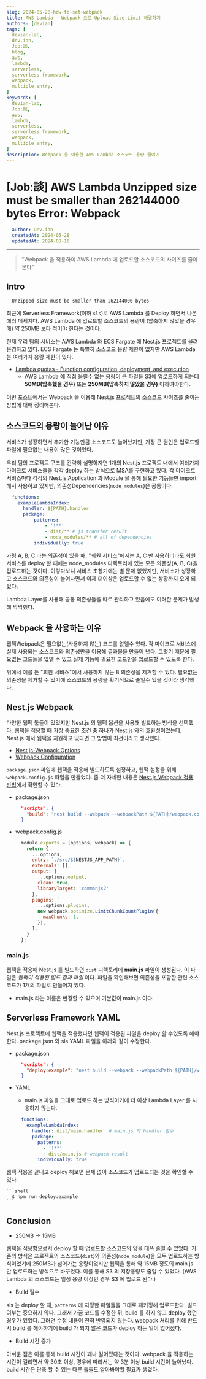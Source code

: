 ```yaml
---
slug: 2024-05-28-how-to-set-webpack
title: AWS Lambda - Webpack 으로 Upload Size Limit 해결하기
authors: [devian]
tags: [
  devian-lab, 
  dev.ian,
  Jobː談,
  blog,
  aws,
  lambda,
  serverless,
  serverless framework,
  webpack,
  multiple entry,
]
keywords: [
  devian-lab,
  Jobː談,
  aws,
  lambda,
  serverless,
  serverless framework,
  webpack,
  multiple entry,
]
description: Webpack 을 이용한 AWS Lambda 소스코드 용량 줄이기
---
```


<!--title -->
# [Jobː談] AWS Lambda Unzipped size must be smaller than 262144000 bytes Error: Webpack
<!--//title -->

<!-- 
```json
{
  "author": "Dev.ian",
  "createdAt": "2024-05-28",
  "updatedAt": "2024-08-16"
}
``` 
-->

```yaml
  author: Dev.ian
  createdAt: 2024-05-28
  updatedAt: 2024-08-16
```

---

> "Webpack 을 적용하여 AWS Lambda 에 업로드할 소스코드의 사이즈를 줄여본다"

## Intro

  ```shell
    Unzipped size must be smaller than 262144000 bytes
  ```

  최근에 Serverless Framework(이하 `sls`)로 AWS Lambda 를 Deploy 하면서 나온 에러 메세지다. AWS Lambda 에 업로드할 소스코드의 용량이 (압축하지 않았을 경우에) 약 250MB 보다 적어야 한다는 것이다.

  현재 우리 팀의 서비스는 AWS Lambda 와 ECS Fargate 에 Nest.js 프로젝트를 올려 운영하고 있다. ECS Fargate 는 특별히 소스코드 용량 제한이 없지만 AWS Lambda 는 여러가지 용량 제한이 있다. 

  - [Lambda quotas - Function configuration, deployment, and execution](https://docs.aws.amazon.com/lambda/latest/dg/gettingstarted-limits.html#function-configuration-deployment-and-execution)
    + AWS Lambda 에 직접 올릴수 없는 용량이 큰 파일을 S3에 업로드하게 되는데 **50MB(압축했을 경우)** 또는 **250MB(압축하지 않았을 경우)** 이하여야한다. 

  이번 포스트에서는 Webpack 을 이용해 Nest.js 프로젝트의 소스코드 사이즈를 줄이는 방법에 대해 정리해본다.



## 소스코드의 용량이 늘어난 이유

  서비스가 성장하면서 추가한 기능만큼 소스코드도 늘어났지만, 가장 큰 원인은 업로드할 파일에 필요없는 내용이 많은 것이었다. 

  우리 팀의 프로젝트 구조를 간략히 설명하자면 1개의 Nest.js 프로젝트 내에서 여러가지 마이크로 서비스들을 각각 deploy 하는 방식으로 MSA를 구현하고 있다. 각 마이크로 서비스마다 각각의 Nest.js Application 과 Module 을 통해 필요한 기능들만 import 해서 사용하고 있지만, 의존성Dependencies(`node_modules`)은 공통이다. 

  ```yaml
    functions: 
      exampleLambdaIndex:
        handler: ${PATH}.handler
        package:
            patterns: 
                - '!**'
                - dist/** # js transfer result
                - node_modules/** # all of dependencies
            individually: true
  ```

  가령 A, B, C 라는 의존성이 있을 때, "회원 서비스"에서는 A, C 만 사용하더라도 회원 서비스를 deploy 할 때에는 node_modules 디렉토리에 있는 모든 의존성(A, B, C)을 업로드하는 것이다. 이렇다보니 서비스 초창기에는 별 문제 없었지만, 서비스가 성장하고 소스코드와 의존성이 늘어나면서 이제 더이상은 업로드할 수 없는 상황까지 오게 되었다.

  Lambda Layer를 사용해 공통 의존성들을 따로 관리하고 있음에도 이러한 문제가 발생해 막막했다.



## Webpack 을 사용하는 이유

  웹팩Webpack은 필요없는(사용하지 않는) 코드를 없앨수 있다. 각 마이크로 서비스에 실제 사용되는 소스코드와 의존성만을 이용해 결과물을 만들어 낸다. 그렇기 때문에 필요없는 코드들을 없앨 수 있고 실제 기능에 필요한 코드만을 업로드할 수 있도록 한다.

  위에서 예를 든 "회원 서비스"에서 사용하지 않는 B 의존성을 제거할 수 있다. 필요없는 의존성을 제거할 수 있기에 소스코드의 용량을 획기적으로 줄일수 있을 것이라 생각했다.



## Nest.js Webpack

  다양한 웹팩 툴들이 있었지만 Nest.js 의 웹팩 옵션을 사용해 빌드하는 방식을 선택했다. 웹팩을 적용할 때 가장 중요한 조건 중 하나가 Nest.js 와의 호환성이었는데, Nest.js 에서 웹팩을 지원하고 있다면 그 방법이 최선이라고 생각했다.  

  - [Nest.js-Webpack Options](https://docs.nestjs.com/cli/monorepo#webpack-options)
  - [Webpack Configuration](https://webpack.js.org/configuration/)

  `package.json` 파일에 웹팩을 적용해 빌드하도록 설정하고, 웹팩 설정을 위해 `webpack.config.js` 파일을 만들었다. 좀 더 자세한 내용은 [Nest.js Webpack 적용 방법](../../../docs/aws/serverless-framework/how-to-set-webpack-multiple-entry)에서 확인할 수 있다.

  - package.json

    ```json
      "scripts": {
        "build": "nest build --webpack --webpackPath ${PATH}/webpack.config.js"
      }
    ```

  - webpack.config.js

    ```javascript
      module.exports = (options, webpack) => {
        return {
          ...options,
          entry: `./src/${NESTJS_APP_PATH}`,
          externals: [],
          output: {
            ...options.output,
            clean: true,
            libraryTarget: 'commonjs2'
          },
          plugins: [
            ...options.plugins,
            new webpack.optimize.LimitChunkCountPlugin({
              maxChunks: 1,
            }),
          ],
        }
      };
    ```

### main.js

  웹팩을 적용해 Nest.js 를 빌드하면 `dist` 디렉토리에 **main.js** 파일이 생성된다. 이 파일은 _웹팩이 적용된 빌드 결과 파일_ 이다. 파일을 확인해보면 의존성을 포함한 관련 소스코드가 1개의 파일로 만들어져 있다. 

  - main.js 라는 이름은 변경할 수 있으며 기본값이 main.js 이다.


## Serverless Framework YAML

  Nest.js 프로젝트에 웹팩을 적용했다면 웹팩이 적용된 파일을 deploy 할 수있도록 해야한다. package.json 와 sls YAML 파일을 아래와 같이 수정한다.

  - package.json

    ```json
      "scripts": {
        "deploy:example": "nest build --webpack --webpackPath ${PATH}/webpack.config.js && sls deploy -c ./${YAML_PATH}/serverless.yaml"
      }
    ```

  - YAML
    + main.js 파일을 그대로 업로드 하는 방식이기에 더 이상 Lambda Layer 를 사용하지 않는다.

    ```yaml
      functions: 
        exampleLambdaIndex:
          handler: dist/main.handler  # main.js 의 handler 함수
          package:
            patterns: 
              - '!**'
              - dist/main.js # webpack result
            individually: true
    ```


  웹팩 적용을 끝내고 deploy 해보면 문제 없이 소스코드가 업로드되는 것을 확인할 수 있다.
  
    ```shell
      $ npm run deploy:example
    ```



## Conclusion

  - 250MB -> 15MB

  웹팩을 적용함으로서 deploy 할 때 업로드할 소스코드의 양을 대폭 줄일 수 있었다. 기존의 방식은 프로젝트의 소스코드(`dist`)와 의존성(`node_module`)을 모두 업로드하는 방식이었기에 250MB가 넘어가는 용량이었지만 웹팩을 통해 약 15MB 정도의 main.js 만 업로드하는 방식으로 바꾸었다. 이를 통해 S3 의 저장용량도 줄일 수 있었다. (AWS Lambda 의 소스코드는 일정 용량 이상인 경우 S3 에 업로드 된다.)

  - Build 필수

  sls 는 deploy 할 때, `patterns` 에 지정한 파일들을 그대로 패키징해 업로드한다. 빌드여부는 중요하지 않다. 그래서 가끔 코드를 수정한 뒤, build 를 하지 않고 deploy 했던 경우가 있었다. 그러면 수정 내용이 전혀 반영되지 않는다. webpack 처리를 위해 반드시 build 를 해야하기에 build 가 되지 않은 코드가 deploy 하는 일이 없어졌다.
 
  - Build 시간 증가

  아쉬운 점은 이를 통해 build 시간이 꽤나 길어졌다는 것이다. webpack 을 적용하는 시간이 걸리면서 약 30초 이상, 경우에 따라서는 약 3분 이상 build 시간이 늘어났다. build 시간은 단축 할 수 있는 다른 툴들도 알아봐야할 필요가 생겼다. 